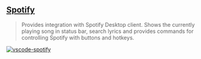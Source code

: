 ## [Spotify](https://marketplace.visualstudio.com/items?itemName=shyykoserhiy.vscode-spotify)

> Provides integration with Spotify Desktop client. Shows the currently playing song in status bar, search lyrics and provides commands for controlling Spotify with buttons and hotkeys.

[![vscode-spotify](https://camo.githubusercontent.com/fd07ca3a109b31f3c309ee2035e718426c9907fe94a6a5fc600791b031eb0a79/68747470733a2f2f6d656469612e67697068792e636f6d2f6d656469612f336f6868774d6765496a314d684564424a652f67697068792e676966)](https://camo.githubusercontent.com/fd07ca3a109b31f3c309ee2035e718426c9907fe94a6a5fc600791b031eb0a79/68747470733a2f2f6d656469612e67697068792e636f6d2f6d656469612f336f6868774d6765496a314d684564424a652f67697068792e676966)